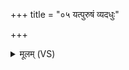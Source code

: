 +++
title = "०५ यत्पुरुषं व्यदधुः"

+++
<details><summary>मूलम् (VS)</summary>

यत्पुरु॑षं॒ व्यद॑धुः कति॒धा व्य᳡कल्पयन्। मुखं॒ किम॑स्य॒ किं बा॒हू किमू॒रू पादा॑ उच्यते ॥
</details>